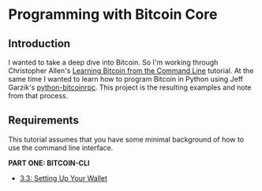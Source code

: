 # Programming with Bitcoin Core

## Introduction
I wanted to take a deep dive into Bitcoin. So I'm working through Christopher Allen's [Learning Bitcoin from the Command Line](https://github.com/ChristopherA/Learning-Bitcoin-from-the-Command-Line) tutorial. At the same time I wanted to learn how to program Bitcoin in Python using Jeff Garzik's [python-bitcoinrpc](https://github.com/jgarzik/python-bitcoinrpc). This project is the resulting examples and note from that process.

## Requirements
This tutorial assumes that you have some minimal background of how to use the command line interface. 

**PART ONE: BITCOIN-CLI**

* [3.3: Setting Up Your Wallet](03_3_Setting_Up_Your_Wallet.md)
